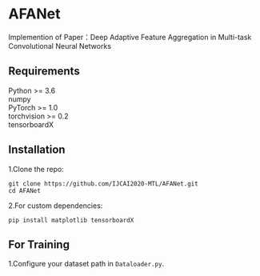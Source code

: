 # AFANet

  Implemention of Paper：Deep Adaptive Feature Aggregation in Multi-task Convolutional Neural Networks
  
## Requirements  

  Python >= 3.6  
  numpy  
  PyTorch >= 1.0  
  torchvision >= 0.2   
  tensorboardX  
  
## Installation
  1.Clone the repo:
  ```
  git clone https://github.com/IJCAI2020-MTL/AFANet.git   
  cd AFANet
  ```
  2.For custom dependencies:
  ```
  pip install matplotlib tensorboardX   
  ```

## For Training
  1.Configure your dataset path in `Dataloader.py`.

